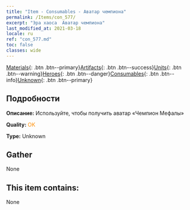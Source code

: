 ```yaml
---
title: "Item - Consumables - Аватар чемпиона"
permalink: /Items/con_577/
excerpt: "Эра хаоса  Аватар чемпиона"
last_modified_at: 2021-03-18
locale: ru
ref: "con_577.md"
toc: false
classes: wide
---
```

 [Materials](/ru/Items/){: .btn .btn--primary}[Artifacts](/ru/Items/Artifacts/){: .btn .btn--success}[Units](/ru/Items/Units/){: .btn .btn--warning}[Heroes](/ru/Items/Heroes/){: .btn .btn--danger}[Consumables](/ru/Items/Consumables/){: .btn .btn--info}[Unknown](/ru/Items/Unknown/){: .btn .btn--primary}

## Подробности
 **Описание:** Используйте, чтобы получить аватар «Чемпион Мефалы»

 **Quality:** <span style="color: #FF8C00">OK</span>

 **Type:** Unknown

## Gather

  None

## This item contains:

  None

